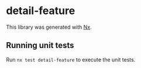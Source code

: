 # detail-feature

This library was generated with [Nx](https://nx.dev).

## Running unit tests

Run `nx test detail-feature` to execute the unit tests.
